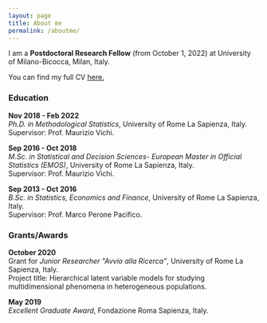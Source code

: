 ```yaml
---
layout: page
title: About me
permalink: /aboutme/
---
```


I am a **Postdoctoral Research Fellow** (from October 1, 2022) at University of Milano-Bicocca, Milan, Italy.

You can find my full CV <a href="https://giorgiazaccaria.github.io/Zaccaria_CV.pdf" target="_blank"><ins>here</ins>.</a>

### Education 
**Nov 2018 - Feb 2022** \
_Ph.D. in Methodological Statistics_, University of Rome La Sapienza, Italy. \
Supervisor: Prof. Maurizio Vichi.

**Sep 2016 - Oct 2018** \
_M.Sc. in Statistical and Decision Sciences- European Master in Official Statistics (EMOS)_, University of Rome La Sapienza, Italy. \
Supervisor: Prof. Maurizio Vichi.

**Sep 2013 - Oct 2016** \
_B.Sc. in Statistics, Economics and Finance_, University of Rome La Sapienza, Italy. \
Supervisor: Prof. Marco Perone Pacifico.

### Grants/Awards
**October 2020** \
Grant for _Junior Researcher "Avvio alla Ricerca"_, University of Rome La Sapienza, Italy.  \
Project title: Hierarchical latent variable models for studying multidimensional phenomena in heterogeneous populations.

**May 2019** \
_Excellent Graduate Award_, Fondazione Roma Sapienza, Italy.

